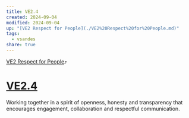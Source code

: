 ```yaml
---
title: VE2.4
created: 2024-09-04
modified: 2024-09-04
up: "[VE2 Respect for People](./VE2%20Respect%20for%20People.md)"
tags:
  - vsandes
share: true
---
```

[VE2 Respect for People](./VE2%20Respect%20for%20People.md)⤴️
# [VE2.4](VE2.4.md)
Working together in a spirit of openness, honesty and transparency that encourages engagement, collaboration and respectful communication.

